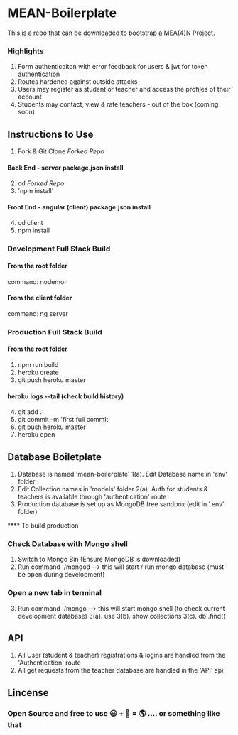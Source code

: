 # MEAN-Boilerplate

This is a repo that can be downloaded to bootstrap a MEA(4)N Project. 

### Highlights 

1. Form authenticaiton with error feedback for users & jwt for token authentication
2. Routes hardened against outside attacks
3. Users may register as student or teacher and access the profiles of their account
4. Students may contact, view & rate teachers - out of the box (coming soon)

## Instructions to Use

1. Fork & Git Clone *Forked Repo*
#### Back End - server package.json install
2. cd *Forked Repo*  
3. 'npm install' 
#### Front End - angular (client) package.json install
4. cd client
5. npm install

### Development Full Stack Build
#### From the root folder
command: nodemon
#### From the client folder
command: ng server

### Production Full Stack Build
#### From the root folder
1. npm run build
2. heroku create
3. git push heroku master
#### heroku logs --tail (check build history)
4. git add .
5. git commit -m 'first full commit'
6. git push heroku master
7. heroku open

## Database Boiletplate

1. Database is named 'mean-boilerplate' 
  1(a). Edit Database name in 'env' folder
2. Edit Collection names in 'models' folder
  2(a). Auth for students & teachers is available through 'authentication' route
3. Production database is set up as MongoDB free sandbox (edit in '.env' folder) 

**** To build production
  
### Check Database with Mongo shell 
  
1. Switch to Mongo Bin (Ensure MongoDB is downloaded)
2. Run command ./mongod --> this will start / run mongo database (must be open during development)
### Open a new tab in terminal
3. Run command ./mongo --> this will start mongo shell (to check current development database)
 3(a). use <database name>
 3(b). show collections
 3(c). db.<collection name>.find()

## API

1. All User (student & teacher) registrations & logins are handled from the 'Authentication' route
2. All get requests from the teacher database are handled in the 'API' api

## Lincense

### Open Source and free to use :smiley: + :hatching_chick: = :earth_americas: .... or something like that

